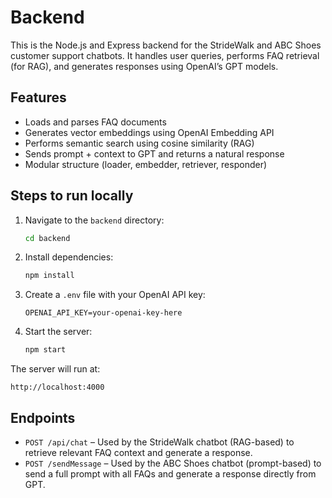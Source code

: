 # Backend

This is the Node.js and Express backend for the StrideWalk and ABC Shoes customer support chatbots. It handles user queries, performs FAQ retrieval (for RAG), and generates responses using OpenAI’s GPT models.

## Features

- Loads and parses FAQ documents
- Generates vector embeddings using OpenAI Embedding API
- Performs semantic search using cosine similarity (RAG)
- Sends prompt + context to GPT and returns a natural response
- Modular structure (loader, embedder, retriever, responder)

## Steps to run locally

1. Navigate to the `backend` directory:
   ```bash
   cd backend
   ```

2. Install dependencies:
   ```bash
   npm install
   ```

3. Create a `.env` file with your OpenAI API key:
   ```env
   OPENAI_API_KEY=your-openai-key-here
   ```

4. Start the server:
   ```bash
   npm start
   ```

The server will run at:
```
http://localhost:4000
```

## Endpoints

- `POST /api/chat` – Used by the StrideWalk chatbot (RAG-based) to retrieve relevant FAQ context and generate a response.
- `POST /sendMessage` – Used by the ABC Shoes chatbot (prompt-based) to send a full prompt with all FAQs and generate a response directly from GPT.